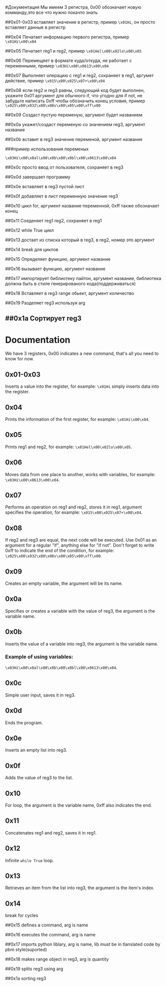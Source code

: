 #Документация
Мы имеем 3 регистра, 0x00 обозначает новую комманду,это все что нужно покачто знать

##0x01-0x03
вставляет значение в регистр, пример
`\x01Hi`, он просто вставляет данные в регистр

##0x04
Печатает информацию первого регистра, пример
`\x01Hi\x00\x04`

##0x05
Печатает reg1 и reg2, пример
`\x01Hel\x00\x02lo\x00\x05`

##0x06
Перемещяет в формате куда/откуда, не работает с переменными, пример
`\x03Hi\x00\x0613\x00\x04`

##0x07
Выполняет операцию с reg1 и reg2, сохраняет в reg1, аргумет действие, пример
`\x015\x00\x025\x07+\x00\x04`

##0x08
если reg2 и reg3 равны, следующий код будет выполнен, укажите 0x01 аргумент для обычного if, что угодно для if not, не забудьте написать 0xff чтобы обозначить конец условия, пример
`\x025\x00\x032\x00\x08s\x00\x05\x00\xff\x00`

##0x09
Создаст пустую переменую, аргумент будет названием

##0x0a
укажет/создаст переменую со значением reg3, аргумент название

##0x0b
вставит в reg3 значение переменой, аргумент название

###пример использования переменых

`\x03Hi\x00\x0al\x00\x0b\x00\x0bl\x00\x0613\x00\x04`

##0x0c
просто ввод от пользователя, сохраняет в reg3

##0x0d
завершает программу

##0x0e
вставляет в reg3 пустой лист

##0x0f
добавляет в лист переменную значение reg3

##0x10
цикл for, аргумент название переменной, 0xff также обозначает конец

##0x11
Соеденяет reg1 reg2, сохраняет в reg1

##0x12
while True цикл

##0x13
достает из списка который в reg3, в reg2, номер это аргумент

##0x14
break для циклов

##0x15
Определяет функцию, аргумент название

##0x16
вызывает функцию, аргумент название

##0x17
импортирует библиотеку пайтон, аргумент название, библиотека должна быть в стиле генерированого кода(поддерживаться)

##0x18
Вставляет в reg3 range обьект, аргумент количество

##0x19
Разделяет reg3 используя arg

##0x1a
Сортирует reg3
---

# Documentation
We have 3 registers, 0x00 indicates a new command, that's all you need to know for now.

## 0x01-0x03
Inserts a value into the register, for example: `\x01Hi` simply inserts data into the register.

## 0x04
Prints the information of the first register, for example: `\x01Hi\x00\x04`.

## 0x05
Prints reg1 and reg2, for example: `\x01Hel\x00\x02lo\x00\x05`.

## 0x06
Moves data from one place to another, works with variables, for example: `\x03Hi\x00\x0613\x00\x04`.

## 0x07
Performs an operation on reg1 and reg2, stores it in reg1, argument specifies the operation, for example: `\x015\x00\x025\x07+\x00\x04`.

## 0x08
If reg2 and reg3 are equal, the next code will be executed. Use 0x01 as an argument for a regular "if", anything else for "if not". Don't forget to write 0xff to indicate the end of the condition, for example: `\x025\x00\x032\x00\x08s\x00\x05\x00\xff\x00`.

## 0x09
Creates an empty variable, the argument will be its name.

## 0x0a
Specifies or creates a variable with the value of reg3, the argument is the variable name.

## 0x0b
Inserts the value of a variable into reg3, the argument is the variable name.

### Example of using variables:

`\x03Hi\x00\x0al\x00\x0b\x00\x0bl\x00\x0613\x00\x04`.

## 0x0c
Simple user input, saves it in reg3.

## 0x0d
Ends the program.

## 0x0e
Inserts an empty list into reg3.

## 0x0f
Adds the value of reg3 to the list.

## 0x10
For loop, the argument is the variable name, 0xff also indicates the end.

## 0x11
Concatenates reg1 and reg2, saves it in reg1.

## 0x12
Infinite `while True` loop.

## 0x13
Retrieves an item from the list into reg3, the argument is the item's index.

## 0x14
break for cycles

##0x15
defines a command, arg is name

##0x16
executes the command, arg is name

##0x17
imports python liblary, arg is name, lib must be in tlanslated code by pbm style(suported)

##0x18
makes range object in reg3, arg is quantity

##0x19
splits reg3 using arg

##0x1a
sorting reg3